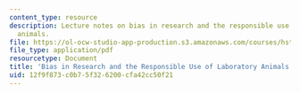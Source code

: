 ```yaml
---
content_type: resource
description: Lecture notes on bias in research and the responsible use of laboratory
  animals.
file: https://ol-ocw-studio-app-production.s3.amazonaws.com/courses/hst-502-survival-skills-for-researchers-the-responsible-conduct-of-research-spring-2003/12f9f873c0b75f326200cfa42cc50f21_2Biasandlabanim.pdf
file_type: application/pdf
resourcetype: Document
title: 'Bias in Research and the Responsible Use of Laboratory Animals '
uid: 12f9f873-c0b7-5f32-6200-cfa42cc50f21
---
```

